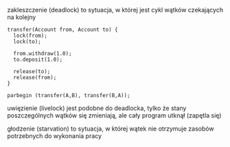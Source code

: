 zakleszczenie (deadlock) to sytuacja,
w której jest cykl wątków czekających na kolejny

    transfer(Account from, Account to) {
      lock(from);
      lock(to);

      from.withdraw(1.0);
      to.deposit(1.0);

      release(to);
      release(from);
    }

    parbegin (transfer(A,B), transfer(B,A));

uwięzienie (livelock) jest podobne do deadlocka, tylko że
stany poszczególnych wątków się zmieniają, ale cały program utknął (zapętla się)

głodzenie (starvation) to sytuacja, w której wątek nie otrzymuje zasobów
potrzebnych do wykonania pracy
